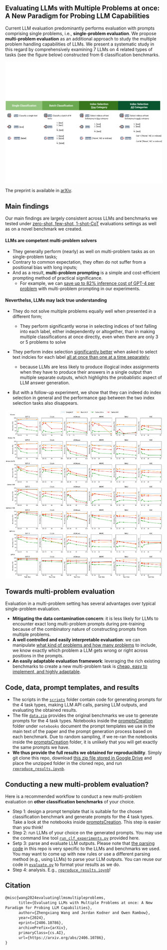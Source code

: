 ## Evaluating LLMs with Multiple Problems at once: A New Paradigm for Probing LLM Capabilities

Current LLM evaluation predominantly performs evaluation with prompts comprising single problems, i.e., **single-problem evaluation**. We propose **multi-problem evaluation** as an additional approach to study the multiple problem handling capabilities of LLMs. We present a systematic study in this regard by comprehensively examining 7 LLMs on 4 related types of tasks (see the figure below) constructed from 6 classification benchmarks. 

<p align='center'>
 <img align="center" src="plots/tasks-illustration.pdf">
</p>

The preprint is available in [arXiv](https://arxiv.org/pdf/2406.10786). 



## Main findings

Our main findings are largely consistent across LLMs and benchmarks we tested under <ins>zero-shot, few-shot, 1-shot-CoT</ins> evaluations settings as  well as on a novel benchmark we created. 



#### LLMs are competent multi-problem solvers

- They generally perform (nearly) as well on multi-problem tasks as on single-problem tasks;
- Contrary to common expectation, they often do not suffer from a positional bias with long inputs;
- And as a result, **multi-problem prompting** is a simple and cost-efficient prompting method of practical significance. 
  - For example, we can <ins>save up to 82% inference cost of GPT-4 per problem</ins> with multi-problem prompting in our experiments.



#### Neverthelss, LLMs may lack true understanding

- They do not solve multiple problems equally well when presented in a different form;
  - They perform significantly worse in selecting indices of text falling into each label, either independently or altogether, than in making multiple classifications at once directly, even when there are only 3 or 5 problems to solve

- They perform index selection <ins>significantly better</ins> when asked to select text indcies for each label <ins>all at once than one at a time separately</ins>;
  - because LLMs are less likely to produce illogical index assignments when they have to produce their answers in a single output than multiple separate outputs, which highlights the probablistic aspect of LLM answer generation.
- But with a follow-up experiment, we show that they can indeed do index selection in general and the performance gap between the two index selection tasks also disappears.

<p align='center'>
 <img align="center" src="plots/full_results.png">
</p>



## Towards multi-problem evaluation

Evaluation in a multi-problem setting has several advantages over typical single-problem evaluation.

- **Mitigating the data contamination concern**: it is less likely for LLMs to encounter exact long multi-problem prompts during pre-training because of the combinatory nature of constructing prompts from multiple problems. 
- **A well controlled and easily interpretable evaluation**: we can manipulate <ins>what kind of problems and how many problems</ins> to include, we know exactly which problem a LLM gets wrong or right across positions in the prompts. 
- **An easily adaptable evaluation framework**: leveraging the rich existing benchmarks to create a new multi-problem task is <ins>cheap, easy to implement, and highly adaptable</ins>. 



## Code, data, prompt templates, and results 

- The scripts in the [`scripts`](./scripts) folder contain code for generating prompts for the 4 task types, making LLM API calls, parsing LLM outputs, and evaluating the obtained results. 
- The file [`data.zip`](./data.zip) provides the original benchmarks we use to generate prompts for the 4 task types. Notebooks inside the [promptsCreation](./notebooks/promptsCreation) folder under `notebooks` document the prompt templates we use in the main text of the paper and the prompt generation process based on each benchmark. Due to random sampling, if we re-ran the notebooks inside the [promptsCreation](./notebooks/promptsCreation) folder, it is unlikely that you will get exactly the same prompts we have.  
- **We thus provide the full results we obtained for reproducibility**. Simply git clone this repo, download [this zip file stored in Google Drive]((https://drive.google.com/file/d/1srhITYILfjwfgb9kpEwlUHvTAAoP0PqD/view?usp=drive_link)) and place the unzipped folder in the cloned repo, and run [`reproduce_results.ipynb`](./notebooks/analyses/reproduce_results.ipynb). 



## Conducting a new multi-problem evaluation?

Here is a recommended workflow to conduct a new multi-problem evaluation on **other classification benchmarks** of your choice. 

- Step 1: design a prompt template that is suitable for the chosen classification benchmark and generate prompts for the 4 task types. Take a look at the notebooks inside [promptsCreation](./notebooks/promptsCreation). This step is easier than you think!
-  Step 2: run LLMs of your choice on the generated prompts. You may use the command line tool [`run_clf_experiments.py`](./run_clf_experiments.py) provided here.
- Setp 3: parse and evaluate LLM outputs. Please note that [the parsing code](./scripts/parsing.py) in this repo is very specific to the LLMs and benchmarks we used. You may want to come up with new rules or use a different parsing method (e.g., using LLMs) to parse your LLM outputs. You can reuse our code in [`evaluate.py`](./scripts/evaluate.py) to format your results as we do.
- Step 4: analysis. E.g., [`reproduce_results.ipynb`](./notebooks/analyses/reproduce_results.ipynb)!



## Citation

``````
@misc{wang2024evaluatingllmsmultipleproblems,
      title={Evaluating LLMs with Multiple Problems at once: A New Paradigm for Probing LLM Capabilities}, 
      author={Zhengxiang Wang and Jordan Kodner and Owen Rambow},
      year={2024},
      eprint={2406.10786},
      archivePrefix={arXiv},
      primaryClass={cs.AI},
      url={https://arxiv.org/abs/2406.10786}, 
}
``````
